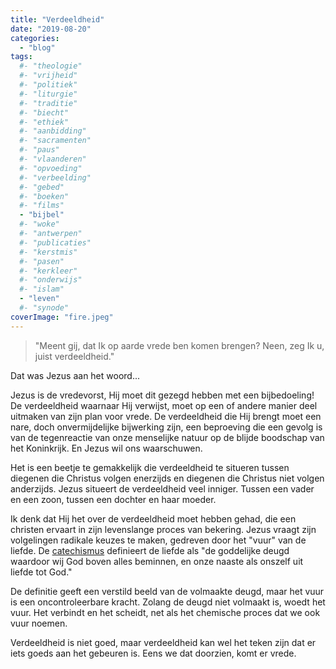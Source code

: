 ```yaml
---
title: "Verdeeldheid"
date: "2019-08-20"
categories: 
  - "blog"
tags:
  #- "theologie"
  #- "vrijheid"
  #- "politiek"
  #- "liturgie"
  #- "traditie"
  #- "biecht"
  #- "ethiek"
  #- "aanbidding"
  #- "sacramenten"
  #- "paus"
  #- "vlaanderen"
  #- "opvoeding"
  #- "verbeelding"
  #- "gebed"
  #- "boeken"
  #- "films"
  - "bijbel"
  #- "woke"
  #- "antwerpen"
  #- "publicaties"
  #- "kerstmis"
  #- "pasen"
  #- "kerkleer"
  #- "onderwijs"
  #- "islam"
  - "leven"
  #- "synode"
coverImage: "fire.jpeg"
---
```


> "Meent gij, dat Ik op aarde vrede ben komen brengen? Neen, zeg Ik u, juist verdeeldheid."  

Dat was Jezus aan het woord...

Jezus is de vredevorst, Hij moet dit gezegd hebben met een bijbedoeling! De verdeeldheid waarnaar Hij verwijst, moet op een of andere manier deel uitmaken van zijn plan voor vrede. De verdeeldheid die Hij brengt moet een nare, doch onvermijdelijke bijwerking zijn, een beproeving die een gevolg is van de tegenreactie van onze menselijke natuur op de blijde boodschap van het Koninkrijk. En Jezus wil ons waarschuwen.

Het is een beetje te gemakkelijk die verdeeldheid te situeren tussen diegenen die Christus volgen enerzijds en diegenen die Christus niet volgen anderzijds. Jezus situeert de verdeeldheid veel inniger. Tussen een vader en een zoon, tussen een dochter en haar moeder. 

Ik denk dat Hij het over de verdeeldheid moet hebben gehad, die een christen ervaart in zijn levenslange proces van bekering. Jezus vraagt zijn volgelingen radikale keuzes te maken, gedreven door het "vuur" van de liefde. De [catechismus](http://alledaags.gelovenleren.net/link/MjM2NjI0MDQ1MzkzOTcw) definieert de liefde als "de goddelijke deugd waardoor wij God boven alles beminnen, en onze naaste als onszelf uit liefde tot God."  

De definitie geeft een verstild beeld van de volmaakte deugd, maar het vuur is een oncontroleerbare kracht. Zolang de deugd niet volmaakt is, woedt het vuur. Het verbindt en het scheidt, net als het chemische proces dat we ook vuur noemen.

Verdeeldheid is niet goed, maar verdeeldheid kan wel het teken zijn dat er iets goeds aan het gebeuren is. Eens we dat doorzien, komt er vrede.
